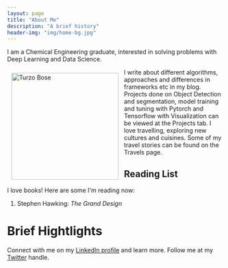 ```yaml
---
layout: page
title: "About Me"
description: "A brief history"
header-img: "img/home-bg.jpg"
---
```


I am a Chemical Engineering graduate, interested in solving problems with Deep Learning and Data Science.

<img class="w3-opacity-min w3-hover-opacity-off" src="/img/turzo_boat_circle.png" alt="Turzo Bose" style="width:250px;height:250px;border:10px solid transparent"  align="left"/>

I write about different algorithms, approaches and differences in frameworks etc in my blog. Projects done on Object Detection and segmentation, model training and tuning with Pytorch and Tensorflow with Visualization can be viewed at the Projects tab. I love travelling, exploring new cultures and cuisines. Some of my travel stories can be found on the Travels page.

## Reading List

I love books! Here are some I'm reading now:

1. Stephen Hawking: *The Grand Design*

# Brief Hightlights

Connect with me on my <a href="https://linkedin.com/in/turzobose">LinkedIn profile</a> and learn more. Follow me at my <a href="https://twitter.com/TurzoBose">Twitter</a> handle.
